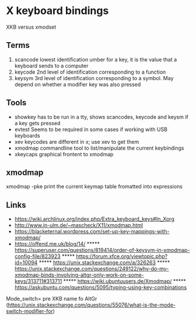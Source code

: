 # X keyboard bindings

XKB versus xmodset

## Terms
1. scancode lowest identification umber for a key, it is the value that a keyboard sends to a computer
1. keycode 2nd level of identification corresponding to a function
1. keysym 3rd level of identification corresponding to a symbol. May depend on whether a modifier key was also pressed


## Tools
* showkey   has to be run in a tty, shows scancodes, keycode and keysm if a key gets pressed
* evtest    Seems to be required in some cases if working with USB keyboards
* xev       keycodes are different in x; use xev to get them
* xmodmap   commandline tool to list/manipulate the current keybindings
* xkeycaps  graphical frontent to xmodmap

## xmodmap
xmodmap -pke print the current keymap table fromatted into expressions


## Links
* https://wiki.archlinux.org/index.php/Extra_keyboard_keys#In_Xorg
* http://www.in-ulm.de/~mascheck/X11/xmodmap.html
* https://blacketernal.wordpress.com/set-up-key-mappings-with-xmodmap/
* https://offend.me.uk/blog/14/
***** https://superuser.com/questions/819414/order-of-keysym-in-xmodmap-config-file/823923
***** https://forum.xfce.org/viewtopic.php?id=10094
***** https://unix.stackexchange.com/a/326263
***** https://unix.stackexchange.com/questions/249122/why-do-my-xmodmap-binds-involving-altgr-only-work-on-some-keys/313711#313711
***** https://wiki.ubuntuusers.de/Xmodmap/
***** https://askubuntu.com/questions/5095/typing-using-key-combinations

Mode_switch= pre XKB name fo AltGr (https://unix.stackexchange.com/questions/55076/what-is-the-mode-switch-modifier-for)
